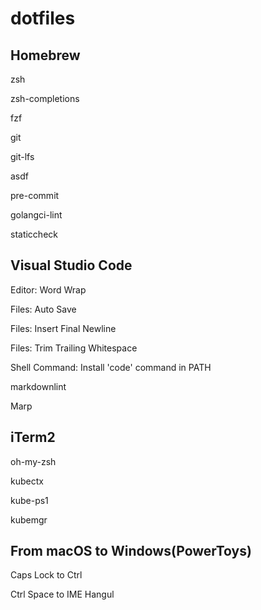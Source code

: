 # dotfiles

## Homebrew

zsh

zsh-completions

fzf

git

git-lfs

asdf

pre-commit

golangci-lint

staticcheck

## Visual Studio Code

Editor: Word Wrap

Files: Auto Save

Files: Insert Final Newline

Files: Trim Trailing Whitespace

Shell Command: Install 'code' command in PATH

markdownlint

Marp

## iTerm2

oh-my-zsh

kubectx

kube-ps1

kubemgr

## From macOS to Windows(PowerToys)

Caps Lock to Ctrl

Ctrl Space to IME Hangul
